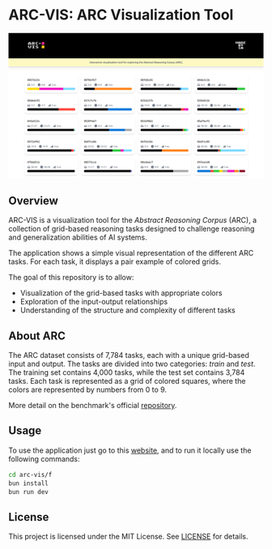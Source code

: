 # ARC-VIS: ARC Visualization Tool

<!-- [![Ask DeepWiki](https://deepwiki.com/badge.svg)](https://deepwiki.com/superflash41/arc-vis) -->

<div align="center">
  <a href="https://deepwiki.com/superflash41/arc-vis">
    <img src="f/public/assets/ss.png" alt="ARC-VIS" width="800"/>
  </a>
</div>

## Overview

ARC-VIS is a visualization tool for the *Abstract Reasoning Corpus* (ARC), a collection of grid-based reasoning tasks designed to challenge reasoning and generalization abilities of AI systems. 

The application shows a simple visual representation of the different ARC tasks. For each task, it displays a pair example of colored grids.

The goal of this repository is to allow:
- Visualization of the grid-based tasks with appropriate colors
- Exploration of the input-output relationships
- Understanding of the structure and complexity of different tasks

## About ARC
The ARC dataset consists of 7,784 tasks, each with a unique grid-based input and output. The tasks are divided into two categories: *train* and *test*. The training set contains 4,000 tasks, while the test set contains 3,784 tasks. Each task is represented as a grid of colored squares, where the colors are represented by numbers from 0 to 9.

More detail on the benchmark's official [repository](https://github.com/fchollet/ARC-AGI).

## Usage

To use the application just go to this [website](https://superflash41.github.io/arc-vis/), and to run it locally use the following commands:

```bash
cd arc-vis/f
bun install
bun run dev
```

## License

This project is licensed under the MIT License. See [LICENSE](LICENSE) for details.
